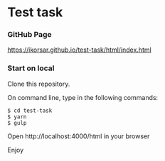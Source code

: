 # Test task

### GitHub Page

https://ikorsar.github.io/test-task/html/index.html

### Start on local

Clone this repository.

On command line, type in the following commands:

    $ cd test-task
    $ yarn
    $ gulp

Open http://localhost:4000/html in your browser
 
Enjoy

